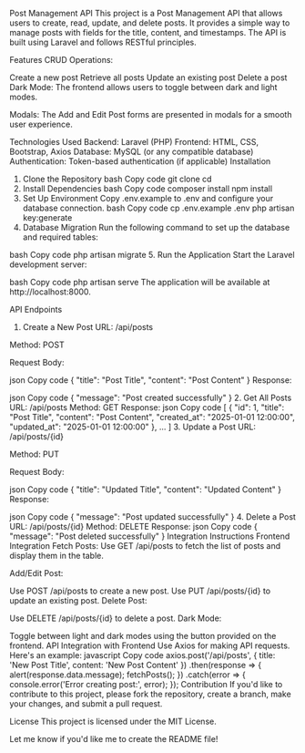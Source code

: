
Post Management API
This project is a Post Management API that allows users to create, read, update, and delete posts. It provides a simple way to manage posts with fields for the title, content, and timestamps. The API is built using Laravel and follows RESTful principles.

Features
CRUD Operations:

Create a new post
Retrieve all posts
Update an existing post
Delete a post
Dark Mode: The frontend allows users to toggle between dark and light modes.

Modals: The Add and Edit Post forms are presented in modals for a smooth user experience.

Technologies Used
Backend: Laravel (PHP)
Frontend: HTML, CSS, Bootstrap, Axios
Database: MySQL (or any compatible database)
Authentication: Token-based authentication (if applicable)
Installation
1. Clone the Repository
bash
Copy code
git clone <repository-url>
cd <project-directory>
2. Install Dependencies
bash
Copy code
composer install
npm install
3. Set Up Environment
Copy .env.example to .env and configure your database connection.
bash
Copy code
cp .env.example .env
php artisan key:generate
4. Database Migration
Run the following command to set up the database and required tables:

bash
Copy code
php artisan migrate
5. Run the Application
Start the Laravel development server:

bash
Copy code
php artisan serve
The application will be available at http://localhost:8000.

API Endpoints
1. Create a New Post
URL: /api/posts

Method: POST

Request Body:

json
Copy code
{
    "title": "Post Title",
    "content": "Post Content"
}
Response:

json
Copy code
{
    "message": "Post created successfully"
}
2. Get All Posts
URL: /api/posts
Method: GET
Response:
json
Copy code
[
    {
        "id": 1,
        "title": "Post Title",
        "content": "Post Content",
        "created_at": "2025-01-01 12:00:00",
        "updated_at": "2025-01-01 12:00:00"
    },
    ...
]
3. Update a Post
URL: /api/posts/{id}

Method: PUT

Request Body:

json
Copy code
{
    "title": "Updated Title",
    "content": "Updated Content"
}
Response:

json
Copy code
{
    "message": "Post updated successfully"
}
4. Delete a Post
URL: /api/posts/{id}
Method: DELETE
Response:
json
Copy code
{
    "message": "Post deleted successfully"
}
Integration Instructions
Frontend Integration
Fetch Posts: Use GET /api/posts to fetch the list of posts and display them in the table.

Add/Edit Post:

Use POST /api/posts to create a new post.
Use PUT /api/posts/{id} to update an existing post.
Delete Post:

Use DELETE /api/posts/{id} to delete a post.
Dark Mode:

Toggle between light and dark modes using the button provided on the frontend.
API Integration with Frontend
Use Axios for making API requests. Here's an example:
javascript
Copy code
axios.post('/api/posts', {
    title: 'New Post Title',
    content: 'New Post Content'
})
.then(response => {
    alert(response.data.message);
    fetchPosts();
})
.catch(error => {
    console.error('Error creating post:', error);
});
Contribution
If you'd like to contribute to this project, please fork the repository, create a branch, make your changes, and submit a pull request.

License
This project is licensed under the MIT License.

Let me know if you'd like me to create the README file!